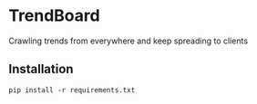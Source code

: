 # TrendBoard  
Crawling trends from everywhere and keep spreading to clients

## Installation
```shell script
pip install -r requirements.txt
```
